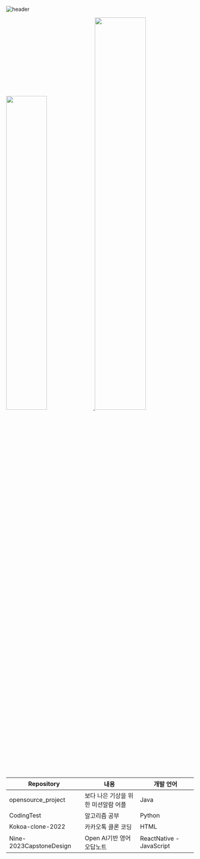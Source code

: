 ![header](https://capsule-render.vercel.app/api?type=waving&color=gradient&height=120&animation=fadeIn&section=footer&text=&fontAlign=70)

<a href="s">
  <img src="https://github-readme-stats.vercel.app/api/top-langs/?username=htj7425&exclude_repo=htj7425.github.io&layout=compact&theme=tokyonight" width="46.5%/ >
</a>
<a href="s">
  <img src="https://github-readme-stats.vercel.app/api?username=htj7425&theme=tokyonight&show_icons=true" width="52%" />
</a>
                         
|Repository|내용|개발 언어|
|------|---|---|
|opensource_project|보다 나은 기상을 위한 미션알람 어플|Java|
|CodingTest|알고리즘 공부|Python||Nine-2023CapstoneDesign|Open AI기반 영어 오답노트|React Native : JavaScript|
|Kokoa-clone-2022|카카오톡 클론 코딩|HTML|
|Nine-2023CapstoneDesign|Open AI기반 영어 오답노트|ReactNative - JavaScript|
                                                                                                                     
<!--
**htj7425/htj7425** is a ✨ _special_ ✨ repository because its `README.md` (this file) appears on your GitHub profile.

Here are some ideas to get you started:

- 🔭 I’m currently working on ...
- 🌱 I’m currently learning ...
- 👯 I’m looking to collaborate on ...
- 🤔 I’m looking for help with ...
- 💬 Ask me about ...
- 📫 How to reach me: ...
- 😄 Pronouns: ...
- ⚡ Fun fact: ...
-->
